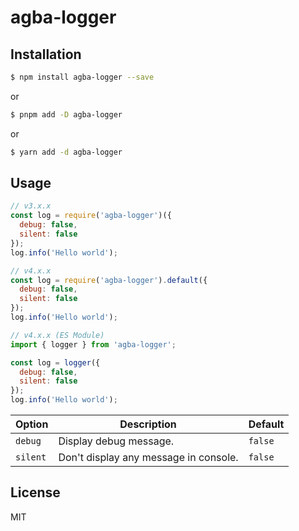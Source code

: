 # agba-logger

## Installation

``` bash
$ npm install agba-logger --save
```
or 

``` bash
$ pnpm add -D agba-logger
```
or 

``` bash
$ yarn add -d agba-logger
```

## Usage

``` js
// v3.x.x
const log = require('agba-logger')({
  debug: false,
  silent: false
});
log.info('Hello world');

// v4.x.x
const log = require('agba-logger').default({
  debug: false,
  silent: false
});
log.info('Hello world');

// v4.x.x (ES Module)
import { logger } from 'agba-logger';

const log = logger({
  debug: false,
  silent: false
});
log.info('Hello world');
```

Option | Description | Default
--- | --- | ---
`debug` | Display debug message. | `false`
`silent` | Don't display any message in console. | `false`

## License

MIT